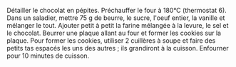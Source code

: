 Détailler le chocolat en pépites.
Préchauffer le four à 180°C (thermostat 6).
Dans un saladier, mettre 75 g de beurre, le sucre, l'oeuf entier, la vanille et mélanger le tout.
Ajouter petit à petit la farine mélangée à la levure, le sel et le chocolat.
Beurrer une plaque allant au four et former les cookies sur la plaque. Pour former les cookies, utiliser 2 cuillères à
soupe et faire des petits tas espacés les uns des autres ; ils grandiront à la cuisson.
Enfourner pour 10 minutes de cuisson.